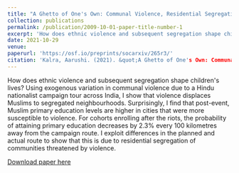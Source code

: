 ```yaml
---
title: "A Ghetto of One's Own: Communal Violence, Residential Segregation, and Group Education Outcomes in India"
collection: publications
permalink: /publication/2009-10-01-paper-title-number-1
excerpt: 'How does ethnic violence and subsequent segregation shape children's lives? Using exogenous variation in communal violence due to a Hindu nationalist campaign tour across India, I show that violence displaces Muslims to segregated neighbourhoods. Surprisingly, I find that post-event, Muslim primary education levels are higher in cities that were more susceptible to violence. For cohorts enrolling after the riots, the probability of attaining primary education decreases by 2.3% every 100 kilometres away from the campaign route. I exploit differences in the planned and actual route to show that this is due to residential segregation of communities threatened by violence.'
date: 2021-10-29
venue: 
paperurl: 'https://osf.io/preprints/socarxiv/265r3/'
citation: 'Kalra, Aarushi. (2021). &quot;A Ghetto of One's Own: Communal Violence, Residential Segregation and Grouop Education Outcomes in India.&quot'
---
```

How does ethnic violence and subsequent segregation shape children's lives? Using exogenous variation in communal violence due to a Hindu nationalist campaign tour across India, I show that violence displaces Muslims to segregated neighbourhoods. Surprisingly, I find that post-event, Muslim primary education levels are higher in cities that were more susceptible to violence. For cohorts enrolling after the riots, the probability of attaining primary education decreases by 2.3% every 100 kilometres away from the campaign route. I exploit differences in the planned and actual route to show that this is due to residential segregation of communities threatened by violence.

[Download paper here](http://academicpages.github.io/files/paper1.pdf)
